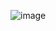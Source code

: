 ![image](https://user-images.githubusercontent.com/76823502/169954255-15a310d4-5907-4a5c-a60a-52b274098f90.png)

